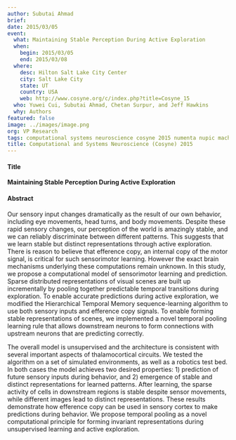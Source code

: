 ```yaml
---
author: Subutai Ahmad
brief:
date: 2015/03/05
event:
  what: Maintaining Stable Perception During Active Exploration
  when:
    begin: 2015/03/05
    end: 2015/03/08
  where:
    desc: Hilton Salt Lake City Center
    city: Salt Lake City
    state: UT
    country: USA
    web: http://www.cosyne.org/c/index.php?title=Cosyne_15
  who: Yuwei Cui, Subutai Ahmad, Chetan Surpur, and Jeff Hawkins
  why: Authors
featured: false
image: ../images/image.png
org: VP Research
tags: computational systems neuroscience cosyne 2015 numenta nupic machine intelligence
title: Computational and Systems Neuroscience (Cosyne) 2015
---
```


#### Title

**Maintaining Stable Perception During Active Exploration**

#### Abstract

Our sensory input changes dramatically as the result of our own behavior,
including eye movements, head turns, and body movements. Despite these rapid
sensory changes, our perception of the world is amazingly stable, and we can
reliably discriminate between different patterns. This suggests that we learn
stable but distinct representations through active exploration. There is reason
to believe that efference copy, an internal copy of the motor signal, is
critical for such sensorimotor learning. However the exact brain mechanisms
underlying these computations remain unknown. In this study, we propose a
computational model of sensorimotor learning and prediction. Sparse distributed
representations of visual scenes are built up incrementally by pooling together
predictable temporal transitions during exploration. To enable accurate
predictions during active exploration, we modified the Hierarchical Temporal
Memory sequence-learning algorithm to use both sensory inputs and efference copy
signals. To enable forming stable representations of scenes, we implemented a
novel temporal pooling learning rule that allows downstream neurons to form
connections with upstream neurons that are predicting correctly.

The overall model is unsupervised and the architecture is consistent with
several important aspects of thalamocortical circuits. We tested the algorithm
on a set of simulated environments, as well as a robotics test bed. In both
cases the model achieves two desired properties: 1) prediction of future sensory
inputs during behavior, and 2) emergence of stable and distinct representations
for learned patterns. After learning, the sparse activity of cells in downstream
regions is stable despite sensor movements, while different images lead to
distinct representations. These results demonstrate how efference copy can be
used in sensory cortex to make predictions during behavior. We propose temporal
pooling as a novel computational principle for forming invariant representations
during unsupervised learning and active exploration.
